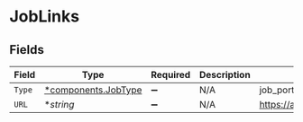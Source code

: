 # JobLinks


## Fields

| Field                                                     | Type                                                      | Required                                                  | Description                                               | Example                                                   |
| --------------------------------------------------------- | --------------------------------------------------------- | --------------------------------------------------------- | --------------------------------------------------------- | --------------------------------------------------------- |
| `Type`                                                    | [*components.JobType](../../models/components/jobtype.md) | :heavy_minus_sign:                                        | N/A                                                       | job_portal                                                |
| `URL`                                                     | **string*                                                 | :heavy_minus_sign:                                        | N/A                                                       | https://app.intercom.io/contacts/12345                    |
